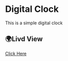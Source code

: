 # Digital Clock
This is a simple digital clock

## 🌍Livd View
[Click Here](https://devilghost404.github.io/digital_clock/)
